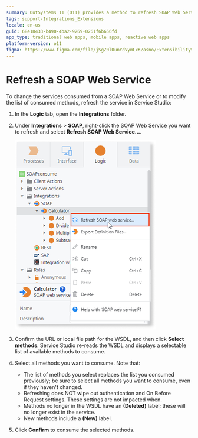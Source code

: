 ```yaml
---
summary: OutSystems 11 (O11) provides a method to refresh SOAP Web Services in Service Studio by updating the consumed methods and services.
tags: support-Integrations_Extensions
locale: en-us
guid: 68e18433-b490-4ba2-9269-0261f6b656fd
app_type: traditional web apps, mobile apps, reactive web apps
platform-version: o11
figma: https://www.figma.com/file/jSgZ0l0unYdVymLxKZasno/Extensibility%20and%20Integration?node-id=418:14
---
```


# Refresh a SOAP Web Service

To change the services consumed  from a SOAP Web Service or to modify the list of consumed methods, refresh the service in Service Studio:

1. In the **Logic** tab, open the **Integrations** folder.

1. Under **Integrations** > **SOAP**, right-click the SOAP Web Service you want to refresh and select **Refresh SOAP Web Service...**.

    ![Context menu in Service Studio showing the option to refresh a SOAP Web Service](images/soap-refresh-menu-ss.png "Refresh SOAP Web Service Menu Option")

1. Confirm the URL or local file path for the WSDL, and then click **Select methods**. Service Studio re-reads the WSDL and displays a selectable list of available methods to consume.

1. Select all methods you want to consume. Note that:

    * The list of methods you select replaces the list you consumed previously; be sure to select all methods you want to consume, even if they haven't changed. 
    * Refreshing does NOT wipe out authentication and On Before Request settings. These settings are not impacted when.
    * Methods no longer in the WSDL have an **(Deleted)** label; these will no longer exist in the service.  
    * New methods include a **(New)** label. 

1. Click **Confirm** to consume the selected methods.
